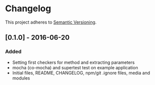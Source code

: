 # Changelog
This project adheres to [Semantic Versioning](http://semver.org/).

## [0.1.0] - 2016-06-20

### Added
- Setting first checkers for method and extracting parameters
- mocha (co-mocha) and supertest test on example application
- Initial files, README, CHANGELOG, npm/git .ignore files, media and modules